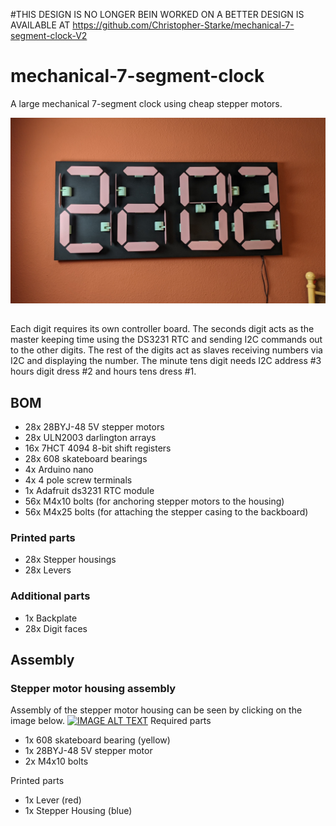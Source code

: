 #THIS DESIGN IS NO LONGER BEIN WORKED ON A BETTER DESIGN IS AVAILABLE AT https://github.com/Christopher-Starke/mechanical-7-segment-clock-V2


# mechanical-7-segment-clock
A large mechanical 7-segment clock using cheap stepper motors.  

![](/Images/Main_photo.jpg)
##
Each digit requires its own controller board. The seconds digit acts as the master keeping time using the DS3231 RTC and sending I2C commands out to the other digits. The rest of the digits act as slaves receiving numbers via I2C and displaying the number. The minute tens digit needs I2C address #3 hours digit dress #2 and hours tens dress #1. 

## BOM
- 28x		28BYJ-48 5V stepper motors  
- 28x		ULN2003 darlington arrays
- 16x		7HCT 4094 8-bit shift registers 
- 28x		608 skateboard bearings
- 4x		Arduino nano 
- 4x		4 pole screw terminals 
- 1x 		Adafruit ds3231 RTC module
- 56x		M4x10 bolts (for anchoring stepper motors to the housing)
- 56x 		M4x25 bolts (for attaching the stepper casing to the backboard)

### Printed parts 
- 28x		Stepper housings 
- 28x		Levers

### Additional parts
- 1x		Backplate
- 28x		Digit faces

## Assembly
### Stepper motor housing assembly
Assembly of the stepper motor housing can be seen by clicking on the image below. [![IMAGE ALT TEXT](http://img.youtube.com/vi/Xs4gIoHIOZU/0.jpg)](https://youtu.be/Xs4gIoHIOZU)
Required parts 
- 1x		608 skateboard bearing (yellow)
- 1x		28BYJ-48 5V stepper motor
- 2x 		M4x10 bolts

Printed parts
- 1x 		Lever (red)
- 1x		Stepper Housing (blue)

